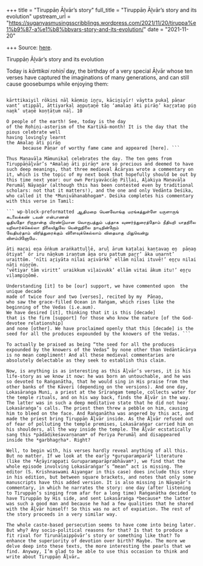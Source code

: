 +++
title = "Tiruppāṇ Āḻvār’s story"
full_title = "Tiruppāṇ Āḻvār’s story and its evolution"
upstream_url = "https://suganyasmusingsscribblings.wordpress.com/2021/11/20/tiruppa%e1%b9%87-a%e1%b8%bbvars-story-and-its-evolution/"
date = "2021-11-20"

+++
Source: [here](https://suganyasmusingsscribblings.wordpress.com/2021/11/20/tiruppa%e1%b9%87-a%e1%b8%bbvars-story-and-its-evolution/).

Tiruppāṇ Āḻvār’s story and its evolution

Today is *kārttikai rohiṇī* day, the birthday of a very special Āḻvār whose ten verses have captured the imaginations of many generations, and can still cause goosebumps while enjoying them:

``` wp-block-preformatted கார்த்திகையில் ரோகிணி நாள் காண்மினின்று காசினியீர் வாய்த்த புகழ்பாணர் வந்துதிப்பால் - ஆத்தியர்கள் அன்புடனேதான் அமலனாதிபிரான் கற்றதற்பின் நன்குடனே கொண்டாடும் நாள். 10

kārttikaiyil rōkiṇi nāḷ kāṇmiṉ iṉṟu, kāciṉiyīr! vāytta pukaḻ pāṇar vant’ utippāl, āttiyarkaḷ aṉpuṭaṉē tāṉ ‘amalaṉ āti pirāṉ’ kaṟṟataṉ piṉ naṉk’ uṭaṉē koṇṭāṭum nāḷ. 10

O people of the earth! See, today is the day 
of the Rohiṇi-asterism of the Kartikā-month! It is the day that the pious celebrate well 
having lovingly learnt 
the Amalaṉ āti pirāṉ  
      because Pāṇar of worthy fame came and appeared [here]. ```

Thus Maṇavāḷa Māmunikaḷ celebrates the day. The ten gems from Tiruppāṇāḻvār’s *Amalaṉ āti pirāṉ* are so precious and deemed to have such deep meanings, that three medieval Ācāryas wrote a commentary on it, which is the topic of my next book that hopefully should be out by this time next year: our own Periyavāccāṉ Piḷḷai, Aḻakiya Maṇavāḷa Perumāḷ Nāyaṉār (although this has been contested even by traditional scholars: not that it matters!), and the one and only Vedānta Deśika, who called it the *Munivāhanabhogam*. Deśika completes his commentary with this verse in Tamil:

``` wp-block-preformatted ஆதிமறை யெனவோங்கு மரங்கத்துள்ளே யருளாருங் கடலைக்கண் டவன் என்பாணன் 
ஓதியதோ ரிருநான்கு மிரண்டுமான வொருபத்தும் பத்தாக வுணர்ந்துரைத்தோம் நீதியறி யாதநிலை யறிவார்க்கெல்லா நிலையிதுவே யென்றுநிலை நாடிநின்றோம் 
வேதியர்தாம் விரித்துரைக்கும் விளைவுக்கெல்லாம் விதையாகு மிதுவென்று                        விளம்பினோமே.

āti maṟai eṉa ōṅkum araṅkattuḷḷē, aruḷ ārum kaṭalai kaṇṭavaṉ eṉ  pāṇaṉ 
ōtiyat’ ōr iru nāṉkum iraṇṭum āṉa oru pattum paṟṟ’ āka uṇarnt’ uraittōm. ‘nīti aṟiyāta nilai aṟivārkk’ ellām nilai ituvē!’ eṉṟu nilai nāṭi niṉṟōm. 
‘vētiyar tām viritt’ uraikkum viḷaivukk’ ellām vitai ākum itu!’ eṉṟu viḷampiṉōmē. 

Understanding [it] to be [our] support, we have commented upon  the unique decade 
made of twice four and two [verses], recited by my  Pāṇaṉ, 
who saw the grace-filled Ocean in Raṅgam, which rises like the beginning of the Vedas (i.e.aum). 
We have desired [it], thinking that it is this [decade] 
that is the firm [support] for those who know the nature [of the God-devotee relationship] 
and none [other]. We have proclaimed openly that this [decade] is the seed for all the produces expounded by the knowers of the Vedas. ```

To actually be praised as being “the seed for all the produces expounded by the knowers of the Vedas” by none other than Vedāntācārya is no mean compliment! And all these medieval commentaries are absolutely delectable as they seek to establish this claim.

Now, is anything is as interesting as this Āḻvār’s verses, it is his life-story as we know it now: he was born an untouchable, and he was so devoted to Raṅganātha, that he would sing in His praise from the other banks of the Kāverī (depending on the versions). And one day, Lokasāraṅga Muni, a priest at the Śrīraṅgam temple, collects water for the temple rituals, and on his way back, finds the Āḻvār in the way. The latter was in such a deep meditative state that he did not hear Lokasāraṅga’s calls. The priest then threw a pebble on him, causing him to bleed on the face. And Raṅganātha was angered by this act, and made the priest bring Tiruppāṇ Āḻvār inside. As the Āḻvār refused out of fear of polluting the temple premises, Lokasāraṅgar carried him on his shoulders, all the way inside the temple. The Āḻvār ecstatically sang this *pādādikeśavarṇanam* of Periya Perumāḷ and disappeared inside the *garbhagṛha*. Right?

Well, to begin with, his verses hardly reveal anything of all this. But no matter. If we look at the early *guruparamparā* literature (like the *Āṟāyirappaṭi Guruparamparāprabhāvam*), we find that the whole episode involving Lokasāraṅgar’s “mean” act is missing. The editor (S. Krishnaswami Aiyangar in this case) does include this story in his edition, but between square brackets, and notes that only some manuscripts have this added version. It is also missing in Nāyaṉār’s commentary, in which he narrates the story: one day (after listening to Tiruppāṇ’s singing from afar for a long time) Raṅganātha decided to have Tiruppāṇ by His side, and sent Lokasāraṅga *because* the latter was such a good man and because he had a few qualities that he shared with the Āḻvār himself! So this was no act of expiation. The rest of the story proceeds in a very similar way.

The whole caste-based persecution seems to have come into being later. But why? Any socio-political reasons for that? Is that to produce a fit rival for Tirunāḷaippōvār’s story or something like that? To enhance the superiority of devotion over birth? Maybe. The more we delve deep into these texts, the more interesting the pearls that we find. Anyway, I’m glad to be able to use this occasion to think and write about Tiruppāṇ Āḻvār…
